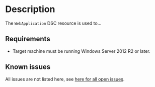 # Description

The `WebApplication` DSC resource is used to...

## Requirements

* Target machine must be running Windows Server 2012 R2 or later.

## Known issues

All issues are not listed here, see [here for all open issues](https://github.com/dsccommunity/WebAdministration/issues?q=is%3Aissue+is%3Aopen+in%3Atitle+WebApplication).
